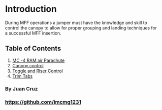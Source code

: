 # Introduction
During MFF operations a jumper must have the knowledge and skill to control the canopy to allow for proper grouping and landing techniques for a successful MFF insertion. 

## Table of Contents 

1. [MC -4 RAM air Parachute]()
2. [Canopy control]()
3. [Toggle and Riser Control]()
4. [Trim Tabs]()




### By Juan Cruz 
### https://github.com/jmcmg1231

